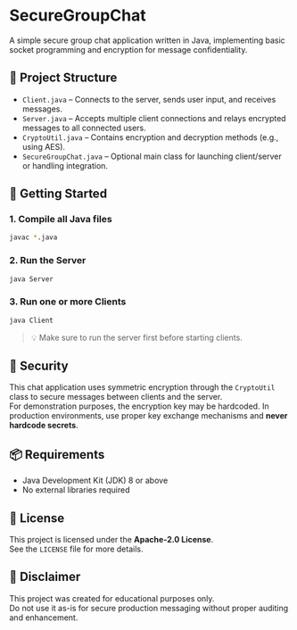 # SecureGroupChat

A simple secure group chat application written in Java, implementing basic socket programming and encryption for message confidentiality.

## 📂 Project Structure

- `Client.java` – Connects to the server, sends user input, and receives messages.
- `Server.java` – Accepts multiple client connections and relays encrypted messages to all connected users.
- `CryptoUtil.java` – Contains encryption and decryption methods (e.g., using AES).
- `SecureGroupChat.java` – Optional main class for launching client/server or handling integration.

## 🚀 Getting Started

### 1. Compile all Java files

```bash
javac *.java
```

### 2. Run the Server

```bash
java Server
```

### 3. Run one or more Clients

```bash
java Client
```

> 💡 Make sure to run the server first before starting clients.

## 🔐 Security

This chat application uses symmetric encryption through the `CryptoUtil` class to secure messages between clients and the server.  
For demonstration purposes, the encryption key may be hardcoded. In production environments, use proper key exchange mechanisms and **never hardcode secrets**.

## 📦 Requirements

- Java Development Kit (JDK) 8 or above
- No external libraries required

## 📄 License

This project is licensed under the **Apache-2.0 License**.  
See the `LICENSE` file for more details.

## 📌 Disclaimer

This project was created for educational purposes only.  
Do not use it as-is for secure production messaging without proper auditing and enhancement.
